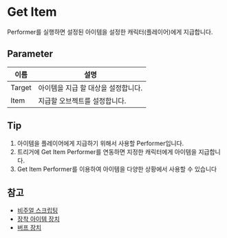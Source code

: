 # Get Item

Performer를 실행하면 설정된 아이템을 설정한 캐릭터(플레이어)에게 지급합니다.


## Parameter

| **이름** | **설명**               |
|--------|----------------------|
| Target | 아이템을 지급 할 대상을 설정합니다. |
| Item   | 지급할 오브젝트를 설정합니다.     |


## Tip

1. 아이템을 플레이어에게 지급하기 위해서 사용할 Performer입니다. 
2. 트리거에 Get Item Performer를 연동하면 지정한 캐릭터에게 아이템을 지급합니다.
3. Get Item Performer를 이용하여 아이템을 다양한 상황에서 사용할 수 있습니다


## 참고

- [비주얼 스크립팅](Visual-Scripting.md)
- [장착 아이템 장치](EquipItem-Device.md)
- [버프 장치](Buff-System.md)